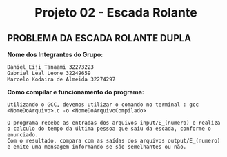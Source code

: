 <h1 align="center"> Projeto 02 - Escada Rolante </h1>


## PROBLEMA DA ESCADA ROLANTE DUPLA


**Nome dos Integrantes do Grupo:**

```
Daniel Eiji Tanaami 32273223
Gabriel Leal Leone 32249659
Marcelo Kodaira de Almeida 32274297
```

**Como compilar e funcionamento do programa:**

```
Utilizando o GCC, devemos utilizar o comando no terminal : gcc <NomeDoArquivo>.c -o <NomeDoArquivoCompilado>

```
```
O programa recebe as entradas dos arquivos input/E_(numero) e realiza o calculo do tempo da última pessoa que saiu da escada, conforme o enunciado.
Com o resultado, compara com as saídas dos arquivos output/E_(numero) e emite uma mensagem informando se são semelhantes ou não.
```
